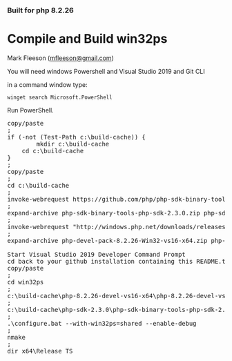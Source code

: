 <h3> Built for php 8.2.26</h3>

Compile and Build win32ps
=========================
Mark Fleeson (mfleeson@gmail.com)

You will need windows Powershell and Visual Studio 2019 and Git CLI

in a command window type:

`winget search Microsoft.PowerShell`

Run PowerShell.
<pre>
copy/paste 
;
if (-not (Test-Path c:\build-cache)) {
        mkdir c:\build-cache
	cd c:\build-cache
}
;
copy/paste
;
cd c:\build-cache
;
invoke-webrequest https://github.com/php/php-sdk-binary-tools/releases/download/php-sdk-2.3.0/php-sdk-binary-tools-php-sdk-2.3.0.zip -outFile "c:\build-cache\php-sdk-binary-tools-php-sdk-2.3.0.zip"
;
expand-archive php-sdk-binary-tools-php-sdk-2.3.0.zip php-sdk-2.3.0
;
invoke-webrequest "http://windows.php.net/downloads/releases/php-devel-pack-8.2.26-Win32-vs16-x64.zip" -OutFile "c:\build-cache\php-devel-pack-8.2.26-Win32-vs16-x64.zip" -UserAgent 'Mozilla/5.0 (Windows NT 10.0; Win64; x64; rv:125.0) Gecko/20100101 Firefox/125.0'
;
expand-archive php-devel-pack-8.2.26-Win32-vs16-x64.zip php-8.2.26-devel-vs16-x64

Start Visual Studio 2019 Developer Command Prompt
cd back to your github installation containing this README.txt
copy/paste 
;
cd win32ps
;
c:\build-cache\php-8.2.26-devel-vs16-x64\php-8.2.26-devel-vs16-x64\phpize.bat
;
c:\build-cache\php-sdk-2.3.0\php-sdk-binary-tools-php-sdk-2.3.0\phpsdk-vs16-x64.bat
;
.\configure.bat --with-win32ps=shared --enable-debug
;
nmake
;
dir x64\Release_TS
</pre>
